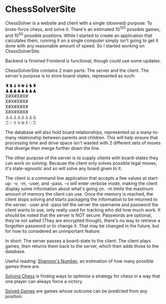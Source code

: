 # ChessSolverSite
ChessSolver is a website and client with a single (doomed) purpose: To brute-force chess, and solve it. There's an estimated 10<sup>120</sup> possible games, and 10<sup>50</sup> possible positions. While I started to create an application that calculates them, running it on a single computer simply isn't going to get it done with any reasonable amount of speed. So I started working on ChessSolverSite.

Backend is finished
Frontend is functional, though could use some updates.

ChessSolverSite contains 2 main parts: The server and the client. The server's purpose is to store board-states, represented as such:

♜♞♝♛♚♝♞♜<br>
♟︎♟︎♟︎♟︎♟︎♟︎♟︎♟︎<br>
X#X#X#X#<br>
X#X#X#X#<br>
X#X#X#X#<br>
X#X#X#X#<br>
♙♙♙♙♙♙♙♙<br>
♖♘♗♕♔♗♘♖

The database will also hold board relationships, represented as a many-to-many relationship between parents and children. This will help ensure that processing time and drive space isn't wasted with 2 different sets of moves that diverge then merge further down the line.

The other purpose of the server is to supply clients with board-states they can work on solving. Because the client only solves possible legal moves, it's state-agnostic and so will solve any board given to it.


The client is a command line application that accepts a few values at start-up: -v, -m, -user, and -pass. -v will enter verbose mode, making the client display some information about what's going on. -m limits the maximum amount of memory the client can use. Once the memory is reached, the client stops solving and starts packaging the information to be returned to the server. -user and -pass tell the server the username and password the client wants to use, only really used for tracking who did how much work.
It should be noted that the server is NOT secure. Passwords are optional, they're not salted (They are encrypted though), there's no way to retrieve a forgotten password or to change it. That may be changed in the future, but for now its considered an unimportant feature.

In short: The server passes a board-state to the client. The client plays games, then returns them back to the server, which then adds those to the database.

Useful reading: 
[Shannon's Number](https://en.wikipedia.org/wiki/Shannon_number), an estimation of how many possible games there are.

[Solving Chess](https://en.wikipedia.org/wiki/Solving_chess) is finding ways to optimize a strategy for chess in a way that one player can always force a victory.

[Solved Games](https://en.wikipedia.org/wiki/Solved_game) are games whose outcome can be predicted from any position.

